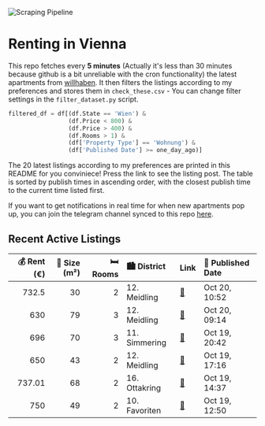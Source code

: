 ![Scraping Pipeline](https://github.com/AthomsG/renting-in-vienna/actions/workflows/run_pipeline.yml/badge.svg)


# Renting in Vienna

This repo fetches every **5 minutes** (Actually it's less than 30 minutes because github is a bit unreliable with the cron functionality) the latest apartments from [willhaben](https://www.willhaben.at/).
It then filters the listings according to my preferences and stores them in `check_these.csv` - You can change filter settings in the `filter_dataset.py` script.

```python
filtered_df = df[(df.State == 'Wien') & 
                 (df.Price < 800) &
                 (df.Price > 400) &
                 (df.Rooms > 1) &
                 (df['Property Type'] == 'Wohnung') &
                 (df['Published Date'] >= one_day_ago)]
```

The 20 latest listings according to my preferences are printed in this README for you conviniece! Press the link to see the listing post.
The table is sorted by publish times in ascending order, with the closest publish time to the current time listed first.

If you want to get notifications in real time for when new apartments pop up, you can join the telegram channel synced to this repo [here](https://t.me/+1HPAYOf5BSsyNTlk).

## Recent Active Listings

|   💰 Rent (€) |   📏 Size (m²) |   🛏️ Rooms | 🏙️ District   | Link                                                                                                                                                                                                               | 📅 Published Date   |
|-------------:|--------------:|-----------:|:--------------|:-------------------------------------------------------------------------------------------------------------------------------------------------------------------------------------------------------------------|:-------------------|
|       732.5  |            30 |          2 | 12. Meidling  | [🔗](https://www.willhaben.at/iad/immobilien/d/mietwohnungen/wien/wien-1120-meidling/erstbezug-nach-sanierung:-sch%C3%B6ne-2-zimmer-wohnung-mit-top-anbindung-1241916316/)                                          | Oct 20, 10:52      |
|       630    |            79 |          3 | 12. Meidling  | [🔗](https://www.willhaben.at/iad/immobilien/d/mietwohnungen/wien/wien-1120-meidling/diirektvergabe-nur-noch-im-oktober-2025-vormerkscheindatum-vor-31.8.2024---3-zimmer-gemeindewohnung-direktvergabe-1016241640/) | Oct 20, 09:14      |
|       696    |            70 |          3 | 11. Simmering | [🔗](https://www.willhaben.at/iad/immobilien/d/mietwohnungen/wien/wien-1110-simmering/3-zimmer-gemeindewohnung-nur-mit-vms-bis-31.3.2025%21%21-1930884145/)                                                         | Oct 19, 20:42      |
|       650    |            43 |          2 | 12. Meidling  | [🔗](https://www.willhaben.at/iad/immobilien/d/mietwohnungen/wien/wien-1120-meidling/wohnung-43m%C2%B2-zu-vermieten-keine-makler-erw%C3%BCnscht-1086173593/)                                                        | Oct 19, 17:16      |
|       737.01 |            68 |          2 | 16. Ottakring | [🔗](https://www.willhaben.at/iad/immobilien/d/mietwohnungen/wien/wien-1160-ottakring/%28reserviert%29-wohnung-vermieten-2082541844/)                                                                               | Oct 19, 14:37      |
|       750    |            49 |          2 | 10. Favoriten | [🔗](https://www.willhaben.at/iad/immobilien/d/mietwohnungen/wien/wien-1100-favoriten/wohnung-zu-vermieten-1236850083/)                                                                                             | Oct 19, 12:50      |

